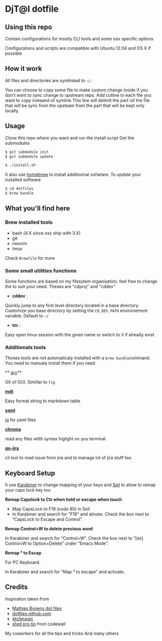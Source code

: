 # DjT@l dotfile

## Using this repo

Contain configurations for mostly CLI tools and some osx specific options

Configurations and scripts are compatible with Ubuntu 12.04 and OS X if possible

## How it work

All files and directories are symlinked to `~/`. 

You can choose to copy some file to make custom change inside if you don't want to sync change to upstream repo.
Add cutline to each file you want to copy insteand of symlink 
This line will delimit the part iof the file that will be sync from the upsteam from the part that will  be kept only locally.


## Usage

Clone this repo where you want and run the install script
Get the submodules

```bash
$ git submodule init
$ git submodule update
```

```bash
$ ./install.sh
```

It also use [homebrew](http://brew.sh/) to install additionnal sofwtare.
To update your installed software

```bash
$ cd dotfiles
$ brew bundle
```

## What you'll find here

### Brew installed tools

* bash (4.X since osx ship with 3.X)
* git 
* neovim
* tmux

Check `Brewfile` for more

### Some small utilities functions

Some functions are based on my filesytem organisation. feel free to change the
to suit your need. Theses are "cdproj" and "cddev"

* **cddev** :

Quickly jump to any first level directory located in a base directory.
Customize you base directory by setting the `CD_DEV_PATH` environement variable. Default to `~/`


* **tm** :

Easy open tmux session with the given name or switch to it if already exist



### Additionals tools

Thoses tools are not automaticaly installed with a `brew bundle`command.
You need to manualy install them if you need

** [grv](https://github.com/rgburke/grv)**

Git cli GUI. Simillar to `tig`

**[mdt](https://github.com/monochromegane/mdt)**

Easy format string to markdown table

**[yaml](https://github.com/mikefarah/yaml )**

[jq]() for yaml files

**[chroma](https://github.com/alecthomas/chroma)**

read any files wilth syntax higlight on you terminal

**[go-jira](https://github.com/Netflix-Skunkworks/go-jira)**

cli tool to read issue from jira and to manage lot of jira stuff too.

## Keyboard Setup

It use [Karabiner](https://pqrs.org/osx/karabiner/) to change mapping of your keys and
[Seil](https://pqrs.org/osx/karabiner/seil.html.en) to allow to remap your caps lock key too

**Remap Capslock to Ctr when hold or escape when touch**

* Map  CapsLock to F19 (code 80) in Seil
* In Karabiner and search for "F19" and ativate. Check the box next to “CapsLock to Escape and Control”.

**Remap Control+W to delete previous word**

In Karabiner and search for “Control+W”. Check the box next to “[ex] Control+W to Option+Delete” under “Emacs Mode”.

**Remap ² to Escap**

For PC Keyboard.

In Karabiner and search for "Map ² to escape" and activate.

## Credits

Inspiration taken from

* [Mathias Bynens dot files](https://github.com/mathiasbynens/dotfiles)
* [dotfiles.github.com](http://dotfiles.github.com/)
* [@climagic](https://twitter.com/climagic)
* [shell pro tip](https://coderwall.com/p/t/bash) from codewall

My coworkers for all the tips and tricks
And many others


